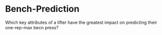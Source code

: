# Bench-Prediction

Which key attributes of a lifter have the greatest impact on predicting their one-rep-max becn press?

